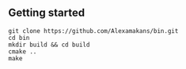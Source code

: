 ## Getting started

```
git clone https://github.com/Alexamakans/bin.git
cd bin
mkdir build && cd build
cmake ..
make
```
